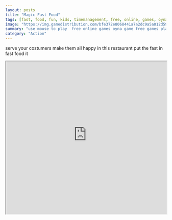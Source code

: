 ```yaml
---
layout: posts
title: "Magic Fast Food"
tags: [fast, food, fun, kids, timemanagement, free, online, games, oyna, game, free, games, play, play, games]
image: "https://img.gamedistribution.com/bfe372e8068441a7a2dc9a5a012d590f.jpg"
summary: "use mouse to play  free online games oyna game free games play play games"
category: "Action"
---
```


serve your costumers make them all happy in this restaurant put the fast in fast food it

<iframe width="100%" height="480px;" src="https://flash.gamedistribution.com?game=bfe372e8068441a7a2dc9a5a012d590f"></iframe>